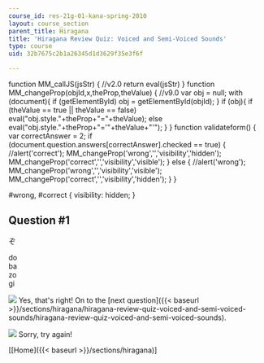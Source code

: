 ```yaml
---
course_id: res-21g-01-kana-spring-2010
layout: course_section
parent_title: Hiragana
title: 'Hiragana Review Quiz: Voiced and Semi-Voiced Sounds'
type: course
uid: 32b7675c2b1a26345d1d3629f35e3f6f

---
```


function MM\_callJS(jsStr) { //v2.0 return eval(jsStr) } function MM\_changeProp(objId,x,theProp,theValue) { //v9.0 var obj = null; with (document){ if (getElementById) obj = getElementById(objId); } if (obj){ if (theValue == true || theValue == false) eval("obj.style."+theProp+"="+theValue); else eval("obj.style."+theProp+"='"+theValue+"'"); } } function validateform() { var correctAnswer = 2; if (document.question.answers\[correctAnswer\].checked == true) { //alert('correct'); MM\_changeProp('wrong','','visibility','hidden'); MM\_changeProp('correct','','visibility','visible'); } else { //alert('wrong'); MM\_changeProp('wrong','','visibility','visible'); MM\_changeProp('correct','','visibility','hidden'); } }

#wrong, #correct { visibility: hidden; }

Question #1
-----------

ぞ

 do  
 ba  
 zo  
 gi

![](/resources/res-21g-01-kana-spring-2010/hiragana/hiragana-review-quiz-a-n/yokudeki.gif) Yes, that's right! On to the [next question]({{< baseurl >}}/sections/hiragana/hiragana-review-quiz-voiced-and-semi-voiced-sounds/hiragana-review-quiz-voiced-and-semi-voiced-sounds).

![](/resources/res-21g-01-kana-spring-2010/hiragana/hiragana-review-quiz-a-n/chigau.gif) Sorry, try again!

\[[Home]({{< baseurl >}}/sections/hiragana)\]